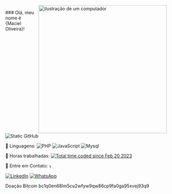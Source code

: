 <img src="https://raw.githubusercontent.com/MicaelliMedeiros/micaellimedeiros/master/image/computer-illustration.png" alt="ilustração de um computador" min-width="400px" max-width="400px" width="400px" align="right">

<p align="left"> 
     ### Olá, meu nome é {Maciel Oliveira}!

<img src="https://img.shields.io/static/v1?label=Overview&message=Maciel Oliveira&color=f8efd4&style=for-the-badge&logo=GitHub" alt="Static GitHub">

   <!-- <img align='right' src="https://github-readme-stats.vercel.app/api?username=elitymaciel&show_icons=true&title_color=783c00&text_color=af552e&icon_color=783c00&bg_color=f8efd4&cache_seconds=2300" alt="ilustração do status do github"> -->

</p>

<p align="left">
  🦄 Linguagens: <img src="https://img.shields.io/badge/php-%5E8.2-blue.svg?style=flat-square&logoColor=white&link=https://www.php.net/" alt="PHP"/> 
  <img src="https://shields.io/badge/JavaScript-blue?logo=JavaScript&logoColor=white&style=flat-square" alt="JavaScript"/> 
  <img src="https://shields.io/badge/MySQL-lightgrey?logo=mysql&style=plastic&logoColor=white&labelColor=blue" alt="Mysql"/> 
</p>  

<p align="left">
  💼 Horas trabalhadas: <a href="https://wakatime.com/@a846156c-0d3d-4698-b445-49b9088e8fc9"><img src="https://wakatime.com/badge/user/a846156c-0d3d-4698-b445-49b9088e8fc9.svg" alt="Total time coded since Feb 20 2023" /></a>
</p>

<p align="left">
  💌 Entre em Contato: ⤵️
</p>

<p align="left">
  <a href="#" title="LinkedIn">
  <img src="https://img.shields.io/badge/-Linkedin-0e76a8?style=flat-square&logo=Linkedin&logoColor=white&link=www.linkedin.com/in/maciel-da-cruz-oliveira-040202153" alt="LinkedIn"/></a>
  <a href="#" title="WhatsApp">
  <img src="https://img.shields.io/badge/-WhatsApp-25d366?style=flat-square&labelColor=25d366&logo=whatsapp&logoColor=white&link=[API-DO-SEU-WHATSAPP](https://api.whatsapp.com/send?phone=+5594984110714&text=Ol%C3%A1,%20peguei%20seu%20Numero%20no%20github.)" alt="WhatsApp"/></a>
</p>
<p>
     Doação Bitcoin
     bc1q0en68lm5cu2wfyw9qw86cp9fa0ga95xvej93q9
</p>
